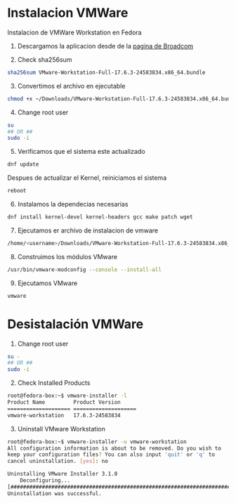 # Instalacion VMWare

Instalacion de VMWare Workstation en Fedora

1. Descargamos la aplicacion desde de la [pagina de Broadcom](https://support.broadcom.com/group/ecx/free-downloads)

2. Check sha256sum

```bash
sha256sum VMware-Workstation-Full-17.6.3-24583834.x86_64.bundle
```

3. Convertimos el archivo en ejecutable

```bash
chmod +x ~/Downloads/VMware-Workstation-Full-17.6.3-24583834.x86_64.bundle
```
4. Change root user

```bash
su
## OR ##
sudo -i
```

5. Verificamos que el sistema este actualizado

```bash
dnf update
```
Despues de actualizar el Kernel, reiniciamos el sistema

```bash
reboot
```

6. Instalamos la dependecias necesarias

```bash
dnf install kernel-devel kernel-headers gcc make patch wget
```

7. Ejecutamos er archivo de instalacion de vmware

```bash
/home/<username>/Downloads/VMware-Workstation-Full-17.6.3-24583834.x86_64.bundle
```

8. Construimos los módulos VMware

```bash
/usr/bin/vmware-modconfig --console --install-all
```

9. Ejecutamos VMware

```bash
vmware
```

# Desistalación VMWare

1. Change root user

```bash
su -
## OR ##
sudo -i
```

2. Check Installed Products

```bash
root@fedora-box:~$ vmware-installer -l
Product Name         Product Version     
==================== ====================
vmware-workstation   17.6.3-24583834  
```

3. Uninstall VMware Workstation

```bash
root@fedora-box:~$ vmware-installer -u vmware-workstation
All configuration information is about to be removed. Do you wish to
keep your configuration files? You can also input 'quit' or 'q' to
cancel uninstallation. [yes]: no

Uninstalling VMware Installer 3.1.0
    Deconfiguring...
[######################################################################] 100%
Uninstallation was successful.
```












